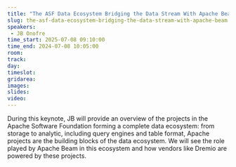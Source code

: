 ```yaml
---
title: "The ASF Data Ecosystem Bridging the Data Stream With Apache Beam"
slug: the-asf-data-ecosystem-bridging-the-data-stream-with-apache-beam
speakers:
 - JB Onofre
time_start: 2025-07-08 09:10:00
time_end: 2024-07-08 10:05:00
room: 
track: 
day: 
timeslot: 
gridarea: 
images: 
slides:
video: 
---
```


During this keynote, JB will provide an overview of the projects in the Apache Software Foundation forming a complete data ecosystem: from storage to analytic, including query engines and table format, Apache projects are the building blocks of the data ecosystem. We will see the role played by Apache Beam in this ecosystem and how vendors like Dremio are powered by these projects.